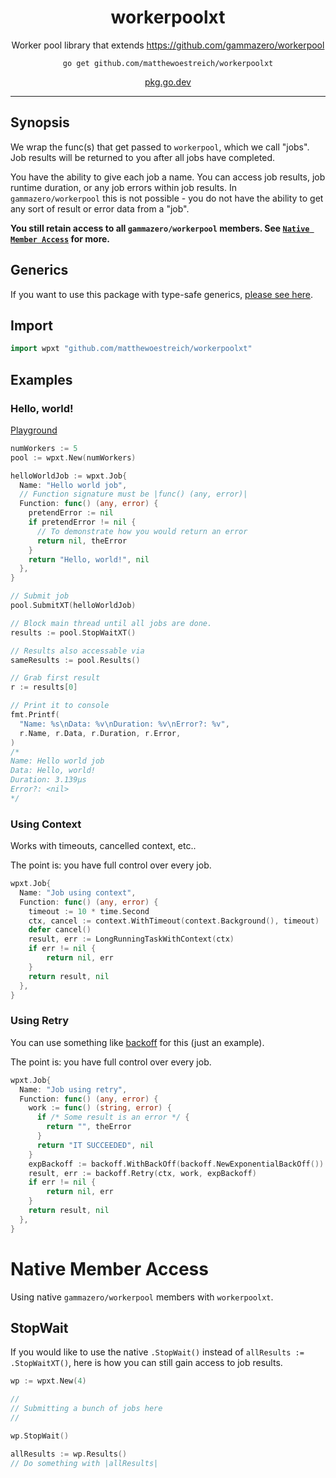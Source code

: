 <h1 align="center">workerpoolxt</h1>
<p align="center">
  Worker pool library that extends <a href="https://github.com/gammazero/workerpool">https://github.com/gammazero/workerpool</a>
</p>
<p align="center"><code>go get github.com/matthewoestreich/workerpoolxt</code></p>
<p align="center"><a href="https://pkg.go.dev/github.com/matthewoestreich/workerpoolxt" target="_blank" rel="noopener noreferrer">pkg.go.dev</a></p>

---

## Synopsis

We wrap the func(s) that get passed to `workerpool`, which we call "jobs". Job results will be returned to you after all jobs have completed.

You have the ability to give each job a name. You can access job results, job runtime duration, or any job errors within job results. In `gammazero/workerpool` this is not possible - you do not have the ability to get any sort of result or error data from a "job".

**You still retain access to all `gammazero/workerpool` members. See [`Native Member Access`](#native-member-access) for more.**

## Generics

If you want to use this package with type-safe generics, [please see here](/generic).

## Import

```go
import wpxt "github.com/matthewoestreich/workerpoolxt"
```

## Examples

### Hello, world!

[Playground](https://go.dev/play/p/0TtA40_vtRO)

```go
numWorkers := 5
pool := wpxt.New(numWorkers)

helloWorldJob := wpxt.Job{
  Name: "Hello world job",
  // Function signature must be |func() (any, error)|
  Function: func() (any, error) {
    pretendError := nil
    if pretendError != nil {
      // To demonstrate how you would return an error
      return nil, theError
    }
    return "Hello, world!", nil
  },
}

// Submit job
pool.SubmitXT(helloWorldJob)

// Block main thread until all jobs are done.
results := pool.StopWaitXT()

// Results also accessable via
sameResults := pool.Results()

// Grab first result
r := results[0]

// Print it to console
fmt.Printf(
  "Name: %s\nData: %v\nDuration: %v\nError?: %v", 
  r.Name, r.Data, r.Duration, r.Error,
)
/*
Name: Hello world job
Data: Hello, world!
Duration: 3.139µs
Error?: <nil>
*/
```

### Using Context

Works with timeouts, cancelled context, etc..

The point is: you have full control over every job.

```go
wpxt.Job{
  Name: "Job using context",
  Function: func() (any, error) {
    timeout := 10 * time.Second
    ctx, cancel := context.WithTimeout(context.Background(), timeout)
    defer cancel()
    result, err := LongRunningTaskWithContext(ctx)
    if err != nil {
    	return nil, err
    }
    return result, nil
  },
}
```

### Using Retry

You can use something like [backoff](https://github.com/cenkalti/backoff) for this (just an example).

The point is: you have full control over every job.

```go
wpxt.Job{
  Name: "Job using retry",
  Function: func() (any, error) {
    work := func() (string, error) {
      if /* Some result is an error */ {
        return "", theError
      }
      return "IT SUCCEEDED", nil
    }
    expBackoff := backoff.WithBackOff(backoff.NewExponentialBackOff())
    result, err := backoff.Retry(ctx, work, expBackoff)
    if err != nil {
    	return nil, err
    }
    return result, nil
  },
}
```

# Native Member Access

Using native `gammazero/workerpool` members with `workerpoolxt`.

## StopWait

If you would like to use the native `.StopWait()` instead of `allResults := .StopWaitXT()`, here is how you can still gain access to job results.

```go
wp := wpxt.New(4)

//
// Submitting a bunch of jobs here
//

wp.StopWait()

allResults := wp.Results()
// Do something with |allResults|
```